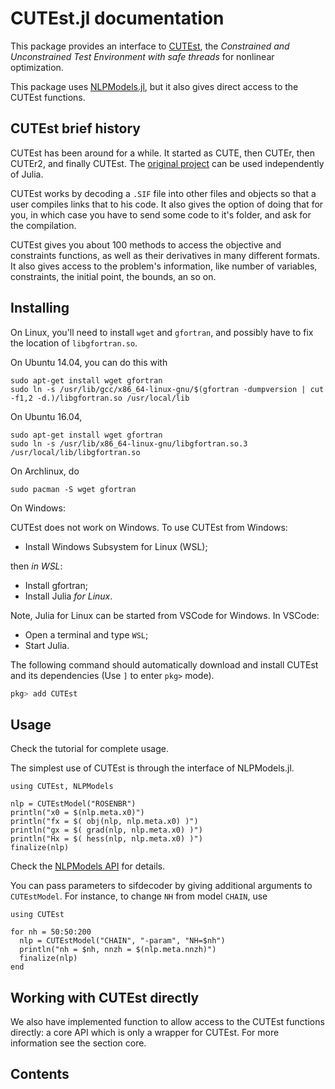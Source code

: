 # CUTEst.jl documentation

This package provides an interface to
[CUTEst](https://github.com/ralna/CUTEst/wiki),
the *Constrained and Unconstrained Test Environment with safe threads*
for nonlinear optimization.

This package uses
[NLPModels.jl](https://github.com/JuliaSmoothOptimizers/NLPModels.jl), but it
also gives direct access to the CUTEst functions.

## CUTEst brief history

CUTEst has been around for a while. It started as CUTE, then CUTEr,
then CUTEr2, and finally CUTEst.
The [original project](https://github.com/ralna/CUTEst/wiki) can be
used independently of Julia.

CUTEst works by decoding a `.SIF` file into other files and objects so that a
user compiles links that to his code. It also gives the option of doing that
for you, in which case you have to send some code to it's folder, and ask for
the compilation.

CUTEst gives you about 100 methods to access the objective and constraints
functions, as well as their derivatives in many different formats. It also gives
access to the problem's information, like number of variables, constraints, the
initial point, the bounds, an so on.

## Installing

On Linux, you'll need to install `wget` and `gfortran`, and possibly have to fix the location of `libgfortran.so`.

On Ubuntu 14.04, you can do this with
```
sudo apt-get install wget gfortran
sudo ln -s /usr/lib/gcc/x86_64-linux-gnu/$(gfortran -dumpversion | cut -f1,2 -d.)/libgfortran.so /usr/local/lib
```
On Ubuntu 16.04,
```
sudo apt-get install wget gfortran
sudo ln -s /usr/lib/x86_64-linux-gnu/libgfortran.so.3 /usr/local/lib/libgfortran.so
```
On Archlinux, do
```
sudo pacman -S wget gfortran
```
On Windows:

CUTEst does not work on Windows. To use CUTEst from Windows:
- Install Windows Subsystem for Linux (WSL);

then _in WSL_:
- Install gfortran;
- Install Julia _for Linux_.

Note, Julia for Linux can be started from VSCode for Windows. In VSCode:
- Open a terminal and type `WSL`;
- Start Julia.

The following command should automatically download and install CUTEst and its
dependencies (Use `]` to enter `pkg>` mode).
````julia
pkg> add CUTEst
````

## Usage

Check the tutorial for complete usage.

The simplest use of CUTEst is through the interface of NLPModels.jl.

```@example
using CUTEst, NLPModels

nlp = CUTEstModel("ROSENBR")
println("x0 = $(nlp.meta.x0)")
println("fx = $( obj(nlp, nlp.meta.x0) )")
println("gx = $( grad(nlp, nlp.meta.x0) )")
println("Hx = $( hess(nlp, nlp.meta.x0) )")
finalize(nlp)
```

Check the [NLPModels
API](https://JuliaSmoothOptimizers.github.io/NLPModels.jl/stable/api/) for details.

You can pass parameters to sifdecoder by giving additional arguments to `CUTEstModel`.
For instance, to change `NH` from model `CHAIN`, use

```@example
using CUTEst

for nh = 50:50:200
  nlp = CUTEstModel("CHAIN", "-param", "NH=$nh")
  println("nh = $nh, nnzh = $(nlp.meta.nnzh)")
  finalize(nlp)
end
```

## Working with CUTEst directly

We also have implemented function to allow access to the CUTEst functions directly:
a core API which is only a wrapper for CUTEst.
For more information see the section core.

## Contents

```@contents
```
